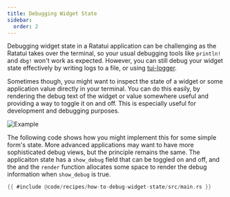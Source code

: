 ```yaml
---
title: Debugging Widget State
sidebar:
  order: 2
---
```


Debugging widget state in a Ratatui application can be challenging as the Ratatui takes over the
terminal, so your usual debugging tools like `println!` and `dbg!` won't work as expected. However,
you can still debug your widget state effectively by writing logs to a file, or using [tui-logger].

Sometimes though, you might want to inspect the state of a widget or some application value directly
in your terminal. You can do this easily, by rendering the debug text of the widget or value
somewhere useful and providing a way to toggle it on and off. This is especially useful for
development and debugging purposes.

![Example](./debug-widget-state.png)

The following code shows how you might implement this for some simple form's state. More advanced
applications may want to have more sophisticated debug views, but the principle remains the same.
The applicaiton state has a `show_debug` field that can be toggled on and off, and the and the
`render` function allocates some space to render the debug information when `show_debug` is true.

```rust collapse={3-19}
{{ #include @code/recipes/how-to-debug-widget-state/src/main.rs }}
```

[tui-logger]: https://crates.io/crates/tui-logger
